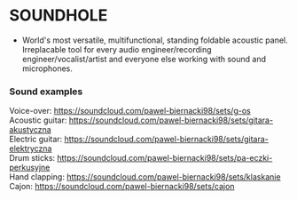 # SOUNDHOLE

- World's most versatile, multifunctional, standing foldable acoustic panel. Irreplacable tool for every audio engineer/recording engineer/vocalist/artist and everyone else working with sound and microphones.

### Sound examples
Voice-over: https://soundcloud.com/pawel-biernacki98/sets/g-os  
Acoustic guitar: https://soundcloud.com/pawel-biernacki98/sets/gitara-akustyczna  
Electric guitar: https://soundcloud.com/pawel-biernacki98/sets/gitara-elektryczna  
Drum sticks: https://soundcloud.com/pawel-biernacki98/sets/pa-eczki-perkusyjne  
Hand clapping: https://soundcloud.com/pawel-biernacki98/sets/klaskanie  
Cajon: https://soundcloud.com/pawel-biernacki98/sets/cajon  
